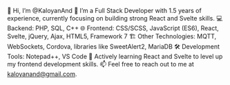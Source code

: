 👋 Hi, I’m @KaloyanAnd
👀 I’m a Full Stack Developer with 1.5 years of experience, currently focusing on building strong React and Svelte skills.
💻 Backend: PHP, SQL, C++
🌐 Frontend: CSS/SCSS, JavaScript (ES6), React, Svelte, jQuery, Ajax, HTML5, Framework 7
🏗️ Other Technologies: MQTT, WebSockets, Cordova, libraries like SweetAlert2, MariaDB
🛠️ Development Tools: Notepad++, VS Code
🌱 Actively learning React and Svelte to level up my frontend development skills.
📫 Feel free to reach out to me at kaloyanand@gmail.com.
